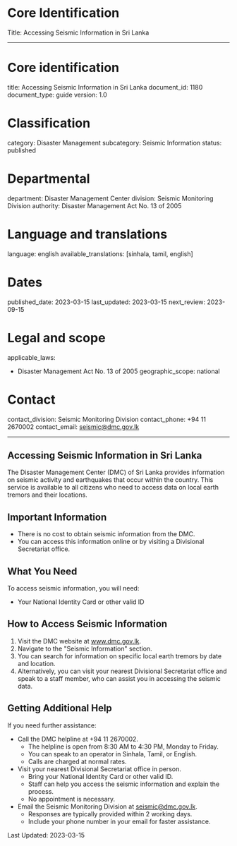# Core Identification
Title: Accessing Seismic Information in Sri Lanka

---
# Core identification
title: Accessing Seismic Information in Sri Lanka
document_id: 1180
document_type: guide
version: 1.0

# Classification
category: Disaster Management
subcategory: Seismic Information
status: published

# Departmental
department: Disaster Management Center
division: Seismic Monitoring Division
authority: Disaster Management Act No. 13 of 2005

# Language and translations
language: english
available_translations: [sinhala, tamil, english]

# Dates
published_date: 2023-03-15
last_updated: 2023-03-15
next_review: 2023-09-15

# Legal and scope
applicable_laws:
 - Disaster Management Act No. 13 of 2005
geographic_scope: national

# Contact
contact_division: Seismic Monitoring Division
contact_phone: +94 11 2670002
contact_email: seismic@dmc.gov.lk

---

## Accessing Seismic Information in Sri Lanka

The Disaster Management Center (DMC) of Sri Lanka provides information on seismic activity and earthquakes that occur within the country. This service is available to all citizens who need to access data on local earth tremors and their locations.

## Important Information

- There is no cost to obtain seismic information from the DMC.
- You can access this information online or by visiting a Divisional Secretariat office.

## What You Need

To access seismic information, you will need:
- Your National Identity Card or other valid ID

## How to Access Seismic Information

1. Visit the DMC website at www.dmc.gov.lk.
2. Navigate to the "Seismic Information" section.
3. You can search for information on specific local earth tremors by date and location.
4. Alternatively, you can visit your nearest Divisional Secretariat office and speak to a staff member, who can assist you in accessing the seismic data.

## Getting Additional Help

If you need further assistance:
- Call the DMC helpline at +94 11 2670002.
    - The helpline is open from 8:30 AM to 4:30 PM, Monday to Friday.
    - You can speak to an operator in Sinhala, Tamil, or English.
    - Calls are charged at normal rates.
- Visit your nearest Divisional Secretariat office in person.
    - Bring your National Identity Card or other valid ID.
    - Staff can help you access the seismic information and explain the process.
    - No appointment is necessary.
- Email the Seismic Monitoring Division at seismic@dmc.gov.lk.
    - Responses are typically provided within 2 working days.
    - Include your phone number in your email for faster assistance.

Last Updated: 2023-03-15
